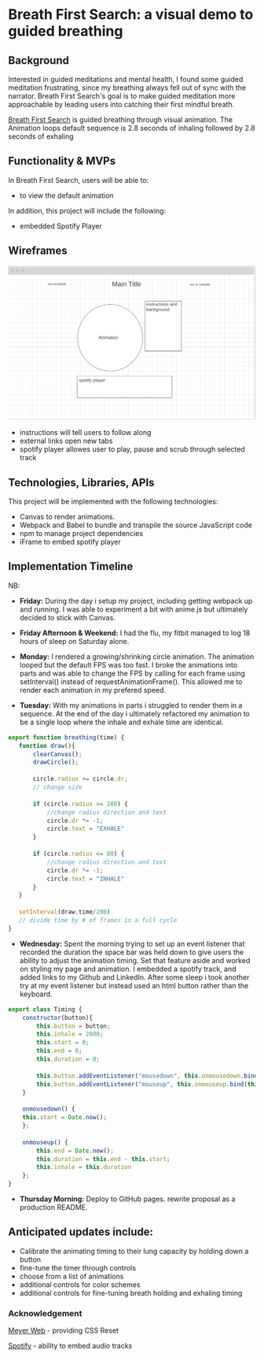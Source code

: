 # Breath First Search: a visual demo to guided breathing

## Background
Interested in guided meditations and mental health, I found some guided meditation frustrating, since my breathing always fell out of sync with the narrator. Breath First Search's goal is to make guided meditation more approachable by leading users into catching their first mindful breath.

[Breath First Search](https://jimmyvo39.github.io/Breath-First-Search/) is guided breathing through visual animation. The Animation loops default sequence is 2.8 seconds of inhaling followed by 2.8 seconds of exhaling

## Functionality & MVPs

In Breath First Search, users will be able to:
 - to view the default animation 

 


In addition, this project will include the following:
- embedded Spotify Player


## Wireframes
![This is an image](/asset/production_wireframe.png)
- instructions will tell users to follow along
- external links open new tabs
- spotify player allowes user to play, pause and scrub through selected track

## Technologies, Libraries, APIs
This project will be implemented with the following technologies:
- Canvas to render animations. 
- Webpack and Babel to bundle and transpile the source JavaScript code
- npm to manage project dependencies
- iFrame to embed spotify player



## Implementation Timeline
NB:

- **Friday:** During the day i setup my project, including getting webpack up and running. I was able to experiment a bit with anime.js but ultimately decided to stick with Canvas. 

- **Friday Afternoon & Weekend:** I had the flu, my fitbit managed to log 18 hours of sleep on Saturday alone. 

- **Monday:** I rendered a growing/shrinking circle animation. The animation looped but the default FPS was too fast.
I broke the animations into parts and was able to change the FPS by calling for each frame using setInterval() instead of requestAnimationFrame(). This allowed me to render each animation in my prefered speed. 

 - **Tuesday:** With my animations in parts i struggled to render them in a sequence. At the end of the day i ultimately refactored my animation to be a single loop where the inhale and exhale time are identical. 

 ```javascript
export function breathing(time) {
    function draw(){
        clearCanvas();
        drawCircle();

        circle.radius += circle.dr;
        // change size

        if (circle.radius >= 280) {
            //change radius direction and text
            circle.dr *= -1;
            circle.text = "EXHALE"
        }

        if (circle.radius <= 80) {
            //change radius direction and text
            circle.dr *= -1;
            circle.text = "INHALE"
        }
    }
    
    setInterval(draw,time/200)
    // divide time by # of frames in a full cycle
}
```

- **Wednesday:** Spent the morning trying to set up an event listener that recorded the duration the space bar was held down to give users the ability to adjust the animation timing. Set that feature aside and worked on styling my page and animation. I embedded a spotify track, and added links to my Github and LinkedIn. After some sleep i took another try at my event listener but instead used an html button rather than the keyboard.

```javascript
export class Timing {
    constructor(button){
        this.button = button;
        this.inhale = 2800;
        this.start = 0;
        this.end = 0;
        this.duration = 0;
   
        this.button.addEventListener("mousedown", this.onmousedown.bind(this));
        this.button.addEventListener("mouseup", this.onmouseup.bind(this))
    }

    onmousedown() {
    this.start = Date.now();
    };

    onmouseup() {
        this.end = Date.now();
        this.duration = this.end - this.start;        
        this.inhale = this.duration
    };
}
```

- **Thursday Morning:** Deploy to GitHub pages. rewrite proposal as a production README.

## Anticipated updates include:
- Calibrate the animating timing to their lung capacity by holding down a button
- fine-tune the timer through controls 
- choose from a list of animations
- additional controls for color schemes
- additional controls for fine-tuning  breath holding and exhaling timing


### Acknowledgement
[Meyer Web](https://meyerweb.com/eric/tools/css/reset/) - providing CSS Reset

[Spotify](https://developer.spotify.com/documentation/embeds/guides/using-the-iframe-api/) - ability to embed audio tracks